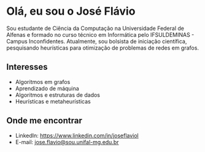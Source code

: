 # Olá, eu sou o José Flávio

Sou estudante de Ciência da Computação na Universidade Federal de Alfenas e formado no curso técnico em Informática pelo IFSULDEMINAS - Campus Inconfidentes. Atualmente, sou bolsista de iniciação científica, pesquisando heurísticas para otimização de problemas de redes em grafos.

## Interesses

- Algoritmos em grafos
- Aprendizado de máquina
- Algoritmos e estruturas de dados
- Heurísticas e metaheurísticas

## Onde me encontrar

- LinkedIn: https://www.linkedin.com/in/joseflaviol
- E-mail: jose.flavio@sou.unifal-mg.edu.br

